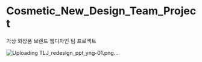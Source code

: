# Cosmetic_New_Design_Team_Project
가상 화장품 브랜드 웹디자인 팀 프로젝트


![Uploading TLJ_redesign_ppt_yng-01.png…]()

